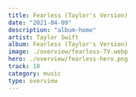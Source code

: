 ```yaml
---
title: Fearless (Taylor's Version)
date: "2021-04-09"
description: "album-home"
artist: Taylor Swift
album: Fearless (Taylor's Version)
image: ./overview/fearless-TV.webp
hero: ./overview/fearless-hero.png
track: 10
category: music
type: overview
---
```

